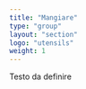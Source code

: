 ```yaml
---
title: "Mangiare"
type: "group"
layout: "section"
logo: "utensils"
weight: 1
---
```


Testo da definire
